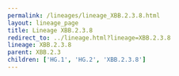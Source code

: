 ```yaml
---
permalink: /lineages/lineage_XBB.2.3.8.html
layout: lineage_page
title: Lineage XBB.2.3.8
redirect_to: ../lineage.html?lineage=XBB.2.3.8
lineage: XBB.2.3.8
parent: XBB.2.3
children: ['HG.1', 'HG.2', 'XBB.2.3.8']
---
```


